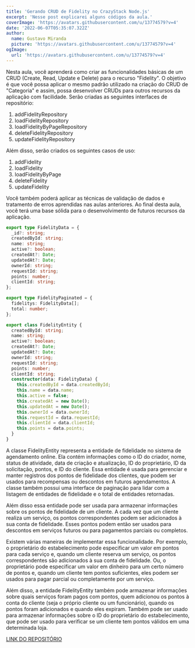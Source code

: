 ```yaml
---
title: 'Gerando CRUD de Fidelity no CrazyStack Node.js'
excerpt: 'Nesse post explicarei alguns códigos da aula.'
coverImage: 'https://avatars.githubusercontent.com/u/13774579?v=4'
date: '2022-06-07T05:35:07.322Z'
author:
  name: Gustavo Miranda
  picture: 'https://avatars.githubusercontent.com/u/13774579?v=4'
ogImage:
  url: 'https://avatars.githubusercontent.com/u/13774579?v=4'
---
```

Nesta aula, você aprenderá como criar as funcionalidades básicas de um CRUD (Create, Read, Update e Delete) para o recurso "Fidelity". O objetivo é que você possa aplicar o mesmo padrão utilizado na criação do CRUD de "Categoria" e assim, possa desenvolver CRUDs para outros recursos da aplicação com facilidade. Serão criadas as seguintes interfaces de repositório:

1. addFidelityRepository
2. loadFidelityRepository
3. loadFidelityByPageRepository
4. deleteFidelityRepository
5. updateFidelityRepository

Além disso, serão criados os seguintes casos de uso:

1. addFidelity
2. loadFidelity
3. loadFidelityByPage
4. deleteFidelity
5. updateFidelity

Você também poderá aplicar as técnicas de validação de dados e tratamento de erros aprendidas nas aulas anteriores. Ao final desta aula, você terá uma base sólida para o desenvolvimento de futuros recursos da aplicação.

```typescript
export type FidelityData = {
  _id?: string;
  createdById: string;
  name: string;
  active?: boolean;
  createdAt?: Date;
  updatedAt?: Date;
  ownerId: string;
  requestId: string;
  points: number;
  clientId: string;
};

export type FidelityPaginated = {
  fidelitys: FidelityData[];
  total: number;
};

export class FidelityEntity {
  createdById: string;
  name: string;
  active?: boolean;
  createdAt?: Date;
  updatedAt?: Date;
  ownerId: string;
  requestId: string;
  points: number;
  clientId: string;
  constructor(data: FidelityData) {
    this.createdById = data.createdById;
    this.name = data.name;
    this.active = false;
    this.createdAt = new Date();
    this.updatedAt = new Date();
    this.ownerId = data.ownerId;
    this.requestId = data.requestId;
    this.clientId = data.clientId;
    this.points = data.points;
  }
}

``` 
A classe FidelityEntity representa a entidade de fidelidade no sistema de agendamento online. Ela contém informações como o ID do criador, nome, status de atividade, data de criação e atualização, ID do proprietário, ID da solicitação, pontos, e ID do cliente. Essa entidade é usada para gerenciar e manter registros dos pontos de fidelidade dos clientes, que podem ser usados para recompensas ou descontos em futuros agendamentos. A classe também possui uma interface de paginação para lidar com a listagem de entidades de fidelidade e o total de entidades retornadas.

Além disso essa entidade pode ser usada para armazenar informações sobre os pontos de fidelidade de um cliente. A cada vez que um cliente realiza um serviço, os pontos correspondentes podem ser adicionados à sua conta de fidelidade. Esses pontos podem então ser usados para descontos em serviços futuros ou para pagamentos parciais ou completos.

Existem várias maneiras de implementar essa funcionalidade. Por exemplo, o proprietário do estabelecimento pode especificar um valor em pontos para cada serviço e, quando um cliente reserva um serviço, os pontos correspondentes são adicionados à sua conta de fidelidade. Ou, o proprietário pode especificar um valor em dinheiro para um certo número de pontos e, quando um cliente tem pontos suficientes, eles podem ser usados para pagar parcial ou completamente por um serviço.

Além disso, a entidade FidelityEntity também pode armazenar informações sobre quais serviços foram pagos com pontos, quem adicionou os pontos à conta do cliente (seja o próprio cliente ou um funcionário), quando os pontos foram adicionados e quando eles expiram. Também pode ser usado para armazenar informações sobre o ID do proprietário do estabelecimento, que pode ser usado para verificar se um cliente tem pontos válidos em uma determinada loja.


[LINK DO REPOSITÓRIO](https://github.com/gumiranda/CrazyStackNodeJs)